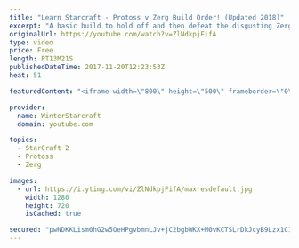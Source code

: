 ```yaml
---
title: "Learn Starcraft - Protoss v Zerg Build Order! (Updated 2018)"
excerpt: "A basic build to hold off and then defeat the disgusting Zerg! Meant for lower level players who have little direction, not for high level players looking for the dankest meta :) -- Watch live at https://www.twitch.tv/wintergaming"
originalUrl: https://youtube.com/watch?v=ZlNdkpjFifA
type: video
price: Free
length: PT13M21S
publishedDateTime: 2017-11-20T12:23:53Z
heat: 51

featuredContent: "<iframe width=\"800\" height=\"500\" frameborder=\"0\" src=\"https://www.youtube.com/embed/ZlNdkpjFifA\" allow=\"accelerometer; autoplay; encrypted-media; gyroscope; picture-in-picture\" allowfullscreen></iframe>"

provider:
  name: WinterStarcraft
  domain: youtube.com

topics:
  - StarCraft 2
  - Protoss
  - Zerg

images:
  - url: https://i.ytimg.com/vi/ZlNdkpjFifA/maxresdefault.jpg
    width: 1280
    height: 720
    isCached: true

secured: "pwNDKKLism0hG2w5OeHPgvbmnLJv+jC2bgbWKX+M0vKCTSLrDkJcyB9Lzx1C1lDfoLDg9p6BMYnWVCvMpx1RcJZwmW0J8UshNJyJT31A0Ya0rMtx+UpqM/TVkA9v8dmgnG4eLceM4dKgMYlarZpcRud2vm//R+sKkK6fqvAkdCNUd00XET6JhDyvHXewGFKX3wDMCGP7Nz8dZbst1JvvARbts5afb5GYKt/GNu8KYH3b2alfWPFw2NGu1Toc8draEzvU+XVzRiQBvJkKCeJNrIsuWKH2TjMP120FdWKBWYd8WNdxS/lru4fLSSEe1zSmbACmai01SkVKZQhGaFM5l9w5e580z0qKf2imvCaFmBP1M8+qx9ZDTXX0QZKTiQDMLwibLon5BXaYdZu3ABzcpa9hg2mj9nOcsoJXsHUTtII=;QDlXOO35rnXINeeCqmYM2A=="
---
```


